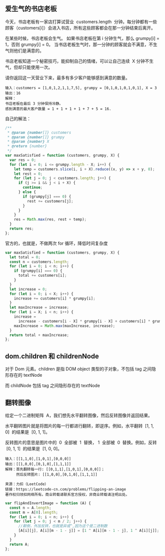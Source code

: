 ## 爱生气的书店老板

今天，书店老板有一家店打算试营业  customers.length  分钟。每分钟都有一些顾客（customers[i]）会进入书店，所有这些顾客都会在那一分钟结束后离开。

在某些时候，书店老板会生气。 如果书店老板在第 i 分钟生气，那么 grumpy[i] = 1，否则 grumpy[i] = 0。 当书店老板生气时，那一分钟的顾客就会不满意，不生气则他们是满意的。

书店老板知道一个秘密技巧，能抑制自己的情绪，可以让自己连续  X 分钟不生气，但却只能使用一次。

请你返回这一天营业下来，最多有多少客户能够感到满意的数量。

```
输入：customers = [1,0,1,2,1,1,7,5], grumpy = [0,1,0,1,0,1,0,1], X = 3
输出：16
解释：
书店老板在最后 3 分钟保持冷静。
感到满意的最大客户数量 = 1 + 1 + 1 + 1 + 7 + 5 = 16.

```

自己的解法：

```js
/**
 * @param {number[]} customers
 * @param {number[]} grumpy
 * @param {number} X
 * @return {number}
 */
var maxSatisfied = function (customers, grumpy, X) {
  var res = 0;
  for (let i = 0; i <= grumpy.length - X; i++) {
    let temp = customers.slice(i, i + X).reduce((x, y) => x + y, 0);
    let rest = 0;
    for (let j = 0; j < customers.length; j++) {
      if (j >= i && j < i + X) {
        continue;
      } else {
        if (grumpy[j] === 0) {
          rest += customers[j];
        }
      }
    }
    res = Math.max(res, rest + temp);
  }
  return res;
};
```

官方的，也就是，不做两次 for 循环，降低时间复杂度

```js
var maxSatisfied = function (customers, grumpy, X) {
  let total = 0;
  const n = customers.length;
  for (let i = 0; i < n; i++) {
    if (grumpy[i] === 0) {
      total += customers[i];
    }
  }
  let increase = 0;
  for (let i = 0; i < X; i++) {
    increase += customers[i] * grumpy[i];
  }
  let maxIncrease = increase;
  for (let i = X; i < n; i++) {
    increase =
      increase - customers[i - X] * grumpy[i - X] + customers[i] * grumpy[i];
    maxIncrease = Math.max(maxIncrease, increase);
  }
  return total + maxIncrease;
};
```

## dom.children 和 childrenNode

对于 Dom 元素。children 是指 DOM object 类型的子对象，不包括 tag 之间隐形存在的 textNode

而 childNode 包括 tag 之间隐形存在的 textNode

## 翻转图像

给定一个二进制矩阵  A，我们想先水平翻转图像，然后反转图像并返回结果。

水平翻转图片就是将图片的每一行都进行翻转，即逆序。例如，水平翻转  [1, 1, 0]  的结果是  [0, 1, 1]。

反转图片的意思是图片中的  0  全部被  1  替换， 1  全部被  0  替换。例如，反转  [0, 1, 1]  的结果是  [1, 0, 0]。

```
输入：[[1,1,0],[1,0,1],[0,0,0]]
输出：[[1,0,0],[0,1,0],[1,1,1]]
解释：首先翻转每一行: [[0,1,1],[1,0,1],[0,0,0]]；
     然后反转图片: [[1,0,0],[0,1,0],[1,1,1]]

来源：力扣（LeetCode）
链接：https://leetcode-cn.com/problems/flipping-an-image
著作权归领扣网络所有。商业转载请联系官方授权，非商业转载请注明出处。
```

```js
var flipAndInvertImage = function (A) {
  const n = A.length;
  const m = A[0].length;
  for (let i = 0; i < n; i++) {
    for (let j = 0; j < m / 2; j++) {
      //颠倒，外加反转，也就是异或^,因为这个是二进制数
      [A[i][j], A[i][m - 1 - j]] = [1 ^ A[i][m - 1 - j], 1 ^ A[i][j]];
    }
  }
  return A;
};
```
